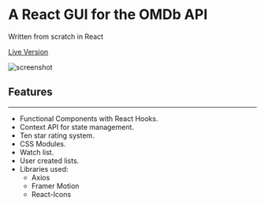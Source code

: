 # A React GUI for the OMDb API 

Written from scratch in React

[Live Version](https://www.google.com)

![screenshot](https://i.ibb.co/bK2XHVN/ss1.png "Logo Title Text 1")

## Features
------
* Functional Components with React Hooks.
* Context API for state management.
* Ten star rating system.
* CSS Modules.
* Watch list.
* User created lists.
* Libraries used:
    * Axios
    * Framer Motion
    * React-Icons